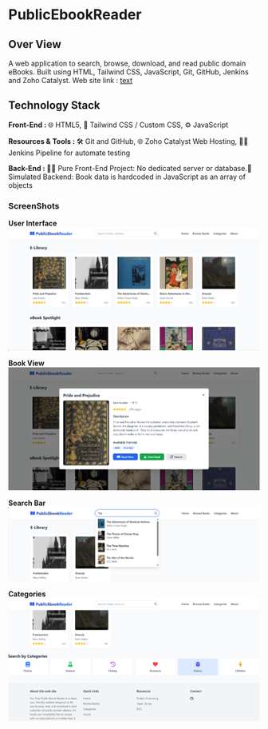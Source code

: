 # PublicEbookReader

## Over View

A web application to search, browse, download, and read public domain eBooks. Built using HTML, Tailwind CSS, JavaScript, Git, GitHub, Jenkins and Zoho Catalyst. Web site link : [text](http://publicebookreader-60043800614.development.catalystserverless.in/app/BookUi.html)

## Technology Stack

<b>Front-End : </b>🌐 HTML5, 🎨 Tailwind CSS / Custom CSS, ⚙️ JavaScript

<b>Resources & Tools : </b>🛠️ Git and GitHub, 🌐 Zoho Catalyst Web Hosting, 🧑‍💻 Jenkins Pipeline for automate testing

<b>Back-End : </b>🧑‍💻 Pure Front-End Project: No dedicated server or database.📁 Simulated Backend: Book data is hardcoded in JavaScript as an array of objects

### ScreenShots

<b>User Interface</b>
<img src="Output/Interface.png">

<b>Book View</b>
<img src="Output/Book View.png">

<b>Search Bar</b>
<img src="Output/Search Enginee.png">

<b>Categories</b>
<img src="Output/Categories.png">